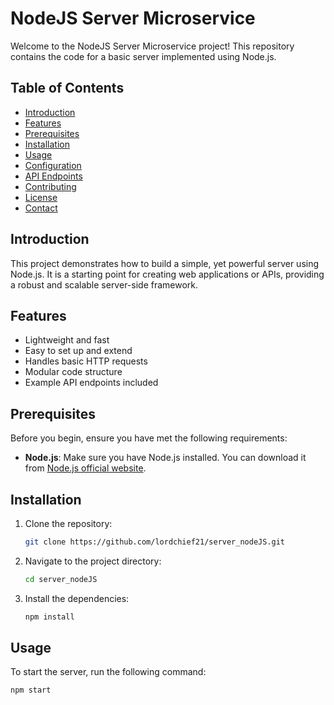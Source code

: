 # NodeJS Server Microservice

Welcome to the NodeJS Server Microservice project! This repository contains the code for a basic server implemented using Node.js.

## Table of Contents

- [Introduction](#introduction)
- [Features](#features)
- [Prerequisites](#prerequisites)
- [Installation](#installation)
- [Usage](#usage)
- [Configuration](#configuration)
- [API Endpoints](#api-endpoints)
- [Contributing](#contributing)
- [License](#license)
- [Contact](#contact)

## Introduction

This project demonstrates how to build a simple, yet powerful server using Node.js. It is a starting point for creating web applications or APIs, providing a robust and scalable server-side framework.

## Features

- Lightweight and fast
- Easy to set up and extend
- Handles basic HTTP requests
- Modular code structure
- Example API endpoints included

## Prerequisites

Before you begin, ensure you have met the following requirements:

- **Node.js**: Make sure you have Node.js installed. You can download it from [Node.js official website](https://nodejs.org/).

## Installation

1. Clone the repository:

    ```bash
    git clone https://github.com/lordchief21/server_nodeJS.git
    ```

2. Navigate to the project directory:

    ```bash
    cd server_nodeJS
    ```

3. Install the dependencies:

    ```bash
    npm install
    ```

## Usage

To start the server, run the following command:

```bash
npm start
  
